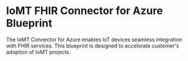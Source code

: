# IoMT FHIR Connector for Azure Blueprint

The IoMT Connector for Azure enables IoT devices seamless integration with FHIR services. This blueprint is designed to accelorate customer's adoption of IoMT projects.


